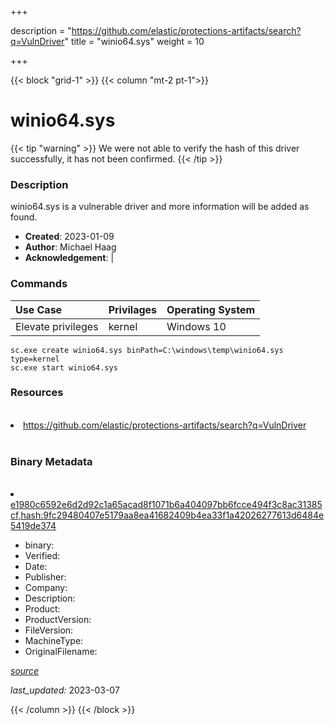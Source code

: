 +++

description = "https://github.com/elastic/protections-artifacts/search?q=VulnDriver"
title = "winio64.sys"
weight = 10

+++


{{< block "grid-1" >}}
{{< column "mt-2 pt-1">}}




# winio64.sys 


{{< tip "warning" >}}
We were not able to verify the hash of this driver successfully, it has not been confirmed.
{{< /tip >}}




### Description


winio64.sys is a vulnerable driver and more information will be added as found.


- **Created**: 2023-01-09
- **Author**: Michael Haag
- **Acknowledgement**:  | [](https://twitter.com/)

### Commands

| Use Case | Privilages | Operating System | 
|:---- | ---- | ---- |
| Elevate privileges | kernel | Windows 10 |

```
sc.exe create winio64.sys binPath=C:\windows\temp\winio64.sys type=kernel
sc.exe start winio64.sys
```

### Resources
<br>


<li><a href=" https://github.com/elastic/protections-artifacts/search?q=VulnDriver"> https://github.com/elastic/protections-artifacts/search?q=VulnDriver</a></li>


<br>


### Binary Metadata
<br>



<li><a href="https://www.virustotal.com/gui/file/e1980c6592e6d2d92c1a65acad8f1071b6a404097bb6fcce494f3c8ac31385cf,hash:9fc29480407e5179aa8ea41682409b4ea33f1a42026277613d6484e5419de374">e1980c6592e6d2d92c1a65acad8f1071b6a404097bb6fcce494f3c8ac31385cf,hash:9fc29480407e5179aa8ea41682409b4ea33f1a42026277613d6484e5419de374</a></li>



- binary: 
- Verified: 
- Date: 
- Publisher: 
- Company: 
- Description: 
- Product: 
- ProductVersion: 
- FileVersion: 
- MachineType: 
- OriginalFilename: 

[*source*](https://github.com/magicsword-io/LOLDrivers/tree/main/yaml/winio64.sys.yml)

*last_updated:* 2023-03-07


{{< /column >}}
{{< /block >}}
